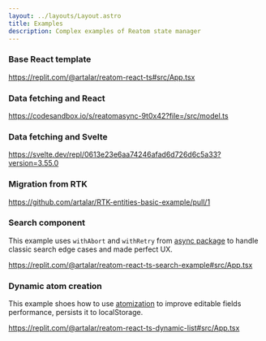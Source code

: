 ```yaml
---
layout: ../layouts/Layout.astro
title: Examples
description: Complex examples of Reatom state manager
---
```


### Base React template

https://replit.com/@artalar/reatom-react-ts#src/App.tsx

### Data fetching and React

https://codesandbox.io/s/reatomasync-9t0x42?file=/src/model.ts

### Data fetching and Svelte

https://svelte.dev/repl/0613e23e6aa74246afad6d726d6c5a33?version=3.55.0

### Migration from RTK

https://github.com/artalar/RTK-entities-basic-example/pull/1

### Search component

This example uses `withAbort` and `withRetry` from [async package](https://www.reatom.dev/packages/async) to handle classic search edge cases and made perfect UX.

https://replit.com/@artalar/reatom-react-ts-search-example#src/App.tsx


### Dynamic atom creation

This example shoes how to use [atomization](https://www.reatom.dev/guides/atomization) to improve editable fields performance, persists it to localStorage.

https://replit.com/@artalar/reatom-react-ts-dynamic-list#src/App.tsx
